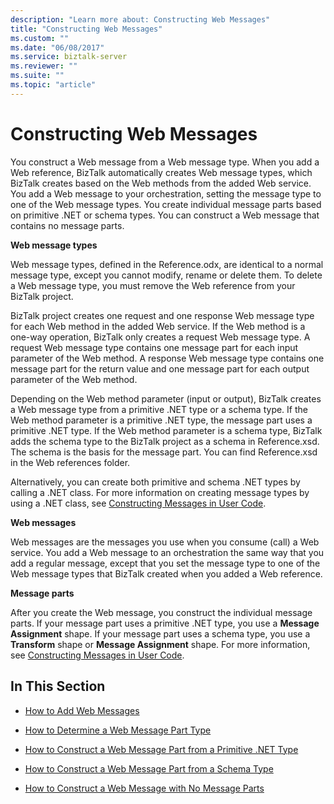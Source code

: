```yaml
---
description: "Learn more about: Constructing Web Messages"
title: "Constructing Web Messages"
ms.custom: ""
ms.date: "06/08/2017"
ms.service: biztalk-server
ms.reviewer: ""
ms.suite: ""
ms.topic: "article"
---
```

# Constructing Web Messages
You construct a Web message from a Web message type. When you add a Web reference, BizTalk automatically creates Web message types, which BizTalk creates based on the Web methods from the added Web service. You add a Web message to your orchestration, setting the message type to one of the Web message types. You create individual message parts based on primitive .NET or schema types. You can construct a Web message that contains no message parts.  
  
 **Web message types**  
  
 Web message types, defined in the Reference.odx, are identical to a normal message type, except you cannot modify, rename or delete them. To delete a Web message type, you must remove the Web reference from your BizTalk project.  
  
 BizTalk project creates one request and one response Web message type for each Web method in the added Web service. If the Web method is a one-way operation, BizTalk only creates a request Web message type. A request Web message type contains one message part for each input parameter of the Web method. A response Web message type contains one message part for the return value and one message part for each output parameter of the Web method.  
  
 Depending on the Web method parameter (input or output), BizTalk creates a Web message type from a primitive .NET type or a schema type. If the Web method parameter is a primitive .NET type, the message part uses a primitive .NET type. If the Web method parameter is a schema type, BizTalk adds the schema type to the BizTalk project as a schema in Reference.xsd. The schema is the basis for the message part. You can find Reference.xsd in the Web references folder.  
  
 Alternatively, you can create both primitive and schema .NET types by calling a .NET class. For more information on creating message types by using a .NET class, see [Constructing Messages in User Code](../core/constructing-messages-in-user-code.md).  
  
 **Web messages**  
  
 Web messages are the messages you use when you consume (call) a Web service. You add a Web message to an orchestration the same way that you add a regular message, except that you set the message type to one of the Web message types that BizTalk created when you added a Web reference.  
  
 **Message parts**  
  
 After you create the Web message, you construct the individual message parts. If your message part uses a primitive .NET type, you use a **Message Assignment** shape. If your message part uses a schema type, you use a **Transform** shape or **Message Assignment** shape. For more information, see [Constructing Messages in User Code](../core/constructing-messages-in-user-code.md).  
  
## In This Section  
  
-   [How to Add Web Messages](../core/how-to-add-web-messages.md)  
  
-   [How to Determine a Web Message Part Type](../core/how-to-determine-a-web-message-part-type.md)  
  
-   [How to Construct a Web Message Part from a Primitive .NET Type](../core/how-to-construct-a-web-message-part-from-a-primitive-net-type.md)  
  
-   [How to Construct a Web Message Part from a Schema Type](../core/how-to-construct-a-web-message-part-from-a-schema-type.md)  
  
-   [How to Construct a Web Message with No Message Parts](../core/how-to-construct-a-web-message-with-no-message-parts.md)
